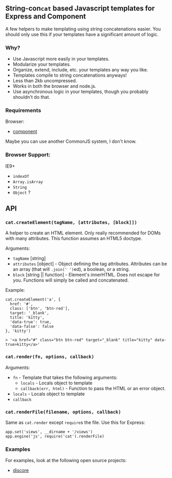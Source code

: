 ## String-con`cat` based Javascript templates for Express and Component

A few helpers to make templating using string concatenations easier. 
You should only use this if your templates have a significant amount of logic.

### Why?

* Use Javascript more easily in your templates.
* Modularize your templates.
* Organize, extend, include, etc. your templates any way you like.
* Templates compile to string concatenations anyways!
* Less than 2kb uncompressed.
* Works in both the browser and node.js.
* Use asynchronous logic in your templates, though you probably shouldn't do that.

### Requirements

Browser:

  * [component](https://github.com/component/component)

Maybe you can use another CommonJS system, I don't know.

### Browser Support:

IE9+

  * `indexOf`
  * `Array.isArray`
  * `String`
  * `Object` ?


## API

### `cat.createElement(tagName, [attributes, [block]])`

A helper to create an HTML element. 
Only really recommended for DOMs with many attributes.
This function assumes an HTML5 doctype.

Arguments:

* `tagName` [string]
* `attributes` [object] - Object defining the tag attributes.
  Attributes can be an array (that will `.join(' ')`ed),
  a boolean, or a string.
* `block` [string || function] - Element's innerHTML. 
  Does not escape for you.
  Functions will simply be called and concatenated.

Example:

    cat.createElement('a', {
      href: '#',
      class: ['btn', 'btn-red'],
      target: '_blank',
      title: 'kitty',
      'data-true': true,
      'data-false': false
    }, 'kitty')

    > '<a href="#" class="btn btn-red" target="_blank" title="kitty" data-true>kitty</a>'

### `cat.render(fn, options, callback)`

Arguments:

* `fn` - Template that takes the following arguments:
  * `locals` - Locals object to template
  * `callback(err, html)` - Function to pass the HTML or an error object.
* `locals` - Locals object to template
* `callback`

### `cat.renderFile(filename, options, callback)`

Same as `cat.render` except `require`s the file.
Use this for Express:

    app.set('views', __dirname + '/views')
    app.engine('js', require('cat').renderFile)

### Examples

For examples, look at the following open source projects:

* [discore](https://github.com/discore/discore-bootstrap)